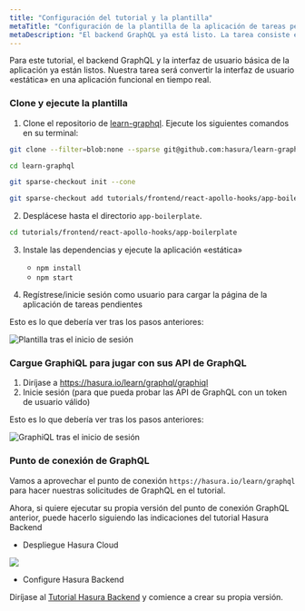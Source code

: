 ```yaml
---
title: "Configuración del tutorial y la plantilla"
metaTitle: "Configuración de la plantilla de la aplicación de tareas pendientes React | Tutorial de hooks Apollo con React en GraphQL"
metaDescription: "El backend GraphQL ya está listo. La tarea consiste en convertir la interfaz de usuario estática en una aplicación funcional en tiempo real en React.js"
---
```


Para este tutorial, el backend GraphQL y la interfaz de usuario básica de la aplicación ya están listos.
 Nuestra tarea será convertir la interfaz de usuario «estática» en una aplicación funcional en tiempo real.

### Clone y ejecute la plantilla

1. Clone el repositorio de [learn-graphql](https://github.com/hasura/learn-graphql). Ejecute los siguientes comandos en su terminal:

```bash
git clone --filter=blob:none --sparse git@github.com:hasura/learn-graphql.git

cd learn-graphql

git sparse-checkout init --cone

git sparse-checkout add tutorials/frontend/react-apollo-hooks/app-boilerplate
```

2. Desplácese hasta el directorio `app-boilerplate`.

```bash
cd tutorials/frontend/react-apollo-hooks/app-boilerplate
```

3. Instale las dependencias y ejecute la aplicación «estática»
   - `npm install`
   - `npm start`

4. Regístrese/inicie sesión como usuario para cargar la página de la aplicación de tareas pendientes

Esto es lo que debería ver tras los pasos anteriores:

![Plantilla tras el inicio de sesión](https://graphql-engine-cdn.hasura.io/learn-hasura/assets/graphql-react/boilerplate-after-login.png)

### Cargue GraphiQL para jugar con sus API de GraphQL

1. Diríjase a https://hasura.io/learn/graphql/graphiql
2. Inicie sesión (para que pueda probar las API de GraphQL con un token de usuario válido)

Esto es lo que debería ver tras los pasos anteriores:

![GraphiQL tras el inicio de sesión](https://graphql-engine-cdn.hasura.io/learn-hasura/assets/graphql-react/graphiql-after-login.png)

### Punto de conexión de GraphQL

Vamos a aprovechar el punto de conexión `https://hasura.io/learn/graphql` para hacer nuestras solicitudes de GraphQL en el tutorial.

Ahora, si quiere ejecutar su propia versión del punto de conexión GraphQL anterior, puede hacerlo siguiendo las indicaciones del tutorial Hasura Backend

- Despliegue Hasura Cloud

<a href="https://cloud.hasura.io/?pg=learn-react&plcmt=body&tech=default" target="_blank"><img src="https://graphql-engine-cdn.hasura.io/assets/main-site/deploy-hasura-cloud.png" /></a>

- Configure Hasura Backend

Diríjase al [Tutorial Hasura Backend](https://hasura.io/learn/graphql/hasura/setup/#hasuraconsole) y comience a crear su propia versión.
